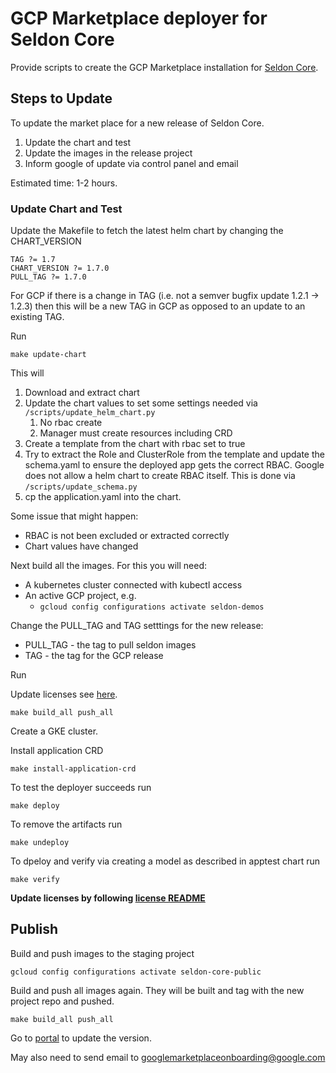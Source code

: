 # GCP Marketplace deployer for Seldon Core

Provide scripts to create the GCP Marketplace installation for [Seldon Core](https://github.com/SeldonIO/seldon-core).

## Steps to Update

To update the market place for a new release of Seldon Core.

 1. Update the chart and test
 1. Update the images in the release project
 1. Inform google of update via control panel and email

Estimated time: 1-2 hours.

### Update Chart and Test

Update the Makefile to fetch the latest helm chart by changing the CHART_VERSION

```
TAG ?= 1.7
CHART_VERSION ?= 1.7.0
PULL_TAG ?= 1.7.0
```

For GCP if there is a change in TAG (i.e. not a semver bugfix update 1.2.1 -> 1.2.3) then this will be a new TAG in GCP as opposed to an update to an existing TAG.


Run

```
make update-chart
```

This will

 1. Download and extract chart
 1. Update the chart values to set some settings needed via `/scripts/update_helm_chart.py`
     1. No rbac create
     1. Manager must create resources including CRD
 1. Create a template from the chart with rbac set to true
 1. Try to extract the Role and ClusterRole from the template and update the schema.yaml to ensure the deployed app gets the correct RBAC. Google does not allow a helm chart to create RBAC itself. This is done via `/scripts/update_schema.py`
 1. cp the application.yaml into the chart.

Some issue that might happen:

  * RBAC is not been excluded or extracted correctly
  * Chart values have changed


Next build all the images. For this you will need:

 * A kubernetes cluster connected with kubectl access
 * An active GCP project, e.g.
   * `gcloud config configurations activate seldon-demos`


Change the PULL_TAG and TAG setttings for the new release:

  * PULL_TAG - the tag to pull seldon images
  * TAG - the tag for the GCP release

Run

Update licenses see [here](licenses/README.md).

```
make build_all push_all
```

Create a GKE cluster.

Install application CRD

```
make install-application-crd
```

To test the deployer succeeds run

```
make deploy
```

To remove the artifacts run

```
make undeploy
```

To dpeloy and verify via creating a model as described in apptest chart run

```
make verify
```

**Update licenses by following [license README](./licenses/README.md)**

## Publish

Build and push images to the staging project

```
gcloud config configurations activate seldon-core-public
```

Build and push all images again. They will be built and tag with the new project repo and pushed.

```
make build_all push_all
```

Go to [portal](https://console.cloud.google.com/partner/editor/seldon-portal/seldon-core?project=seldon-portal&folder&organizationId=156002945562) to update the version.

May also need to send email to googlemarketplaceonboarding@google.com

